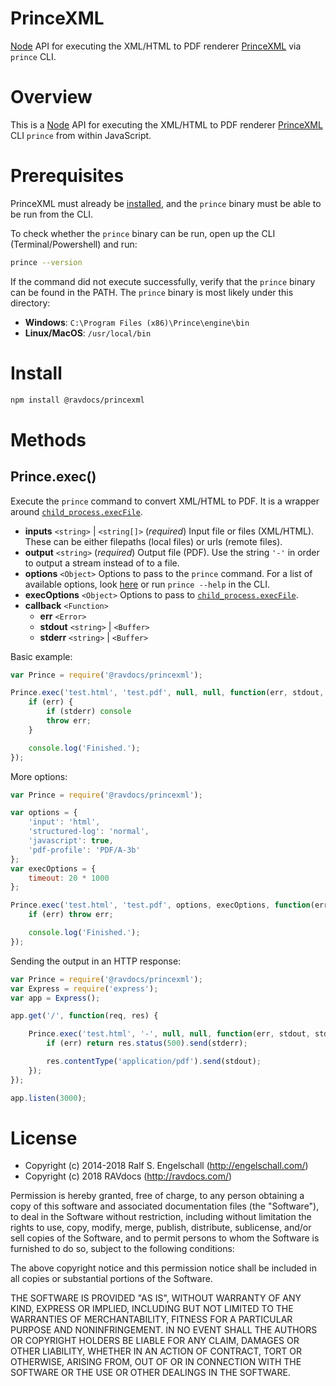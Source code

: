 # PrinceXML

[Node](http://nodejs.org/) API for executing the XML/HTML to PDF renderer [PrinceXML](http://www.princexml.com/) via `prince` CLI.

# Overview

This is a [Node](http://nodejs.org/) API for executing the XML/HTML to PDF renderer [PrinceXML](http://www.princexml.com/) CLI `prince` from within JavaScript.

# Prerequisites

PrinceXML must already be [installed](https://www.princexml.com/download/), and the `prince` binary must be able to be run from the CLI.

To check whether the `prince` binary can be run, open up the CLI (Terminal/Powershell) and run:

```bash
prince --version
```

If the command did not execute successfully, verify that the `prince` binary can be found in the PATH. The `prince` binary is most likely under this directory:

- **Windows**: `C:\Program Files (x86)\Prince\engine\bin`
- **Linux/MacOS**: `/usr/local/bin`

# Install

```bash
npm install @ravdocs/princexml
```

# Methods

## Prince.exec()

Execute the `prince` command to convert XML/HTML to PDF. It is a wrapper around [`child_process.execFile`](https://nodejs.org/api/child_process.html#child_process_child_process_execfile_file_args_options_callback).

- **inputs** `<string>` | `<string[]>` (*required*) Input file or files (XML/HTML). These can be either filepaths (local files) or urls (remote files).
- **output** `<string>` (*required*) Output file (PDF). Use the string `'-'` in order to output a stream instead of to a file.
- **options** `<Object>` Options to pass to the `prince` command. For a list of available options, look [here](https://www.princexml.com/doc-refs/) or run `prince --help` in the CLI.
- **execOptions** `<Object>` Options to pass to [`child_process.execFile`](https://nodejs.org/api/child_process.html#child_process_child_process_execfile_file_args_options_callback).
- **callback** `<Function>`
	- **err** `<Error>`
	- **stdout** `<string>` | `<Buffer>`
	- **stderr** `<string>` | `<Buffer>`

Basic example:

```js
var Prince = require('@ravdocs/princexml');

Prince.exec('test.html', 'test.pdf', null, null, function(err, stdout, stderr) {
	if (err) {
		if (stderr) console
		throw err;
	}

	console.log('Finished.');
});
```

More options:

```js
var Prince = require('@ravdocs/princexml');

var options = {
	'input': 'html',
	'structured-log': 'normal',
	'javascript': true,
	'pdf-profile': 'PDF/A-3b'
};
var execOptions = {
	timeout: 20 * 1000
};

Prince.exec('test.html', 'test.pdf', options, execOptions, function(err, stdout, stderr) {
	if (err) throw err;

	console.log('Finished.');
});
```

Sending the output in an HTTP response:

```js
var Prince = require('@ravdocs/princexml');
var Express = require('express');
var app = Express();

app.get('/', function(req, res) {

	Prince.exec('test.html', '-', null, null, function(err, stdout, stderr) {
		if (err) return res.status(500).send(stderr);

		res.contentType('application/pdf').send(stdout);
	});
});

app.listen(3000);
```

# License

- Copyright (c) 2014-2018 Ralf S. Engelschall (http://engelschall.com/)
- Copyright (c) 2018 RAVdocs (http://ravdocs.com/)

Permission is hereby granted, free of charge, to any person obtaining
a copy of this software and associated documentation files (the
"Software"), to deal in the Software without restriction, including
without limitation the rights to use, copy, modify, merge, publish,
distribute, sublicense, and/or sell copies of the Software, and to
permit persons to whom the Software is furnished to do so, subject to
the following conditions:

The above copyright notice and this permission notice shall be included
in all copies or substantial portions of the Software.

THE SOFTWARE IS PROVIDED "AS IS", WITHOUT WARRANTY OF ANY KIND,
EXPRESS OR IMPLIED, INCLUDING BUT NOT LIMITED TO THE WARRANTIES OF
MERCHANTABILITY, FITNESS FOR A PARTICULAR PURPOSE AND NONINFRINGEMENT.
IN NO EVENT SHALL THE AUTHORS OR COPYRIGHT HOLDERS BE LIABLE FOR ANY
CLAIM, DAMAGES OR OTHER LIABILITY, WHETHER IN AN ACTION OF CONTRACT,
TORT OR OTHERWISE, ARISING FROM, OUT OF OR IN CONNECTION WITH THE
SOFTWARE OR THE USE OR OTHER DEALINGS IN THE SOFTWARE.
